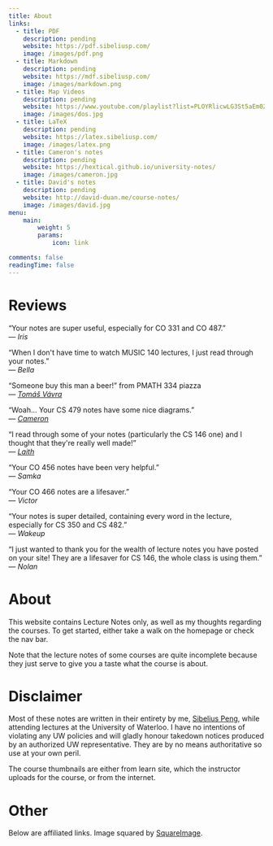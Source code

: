 ```yaml
---
title: About
links:
  - title: PDF
    description: pending
    website: https://pdf.sibeliusp.com/
    image: /images/pdf.png
  - title: Markdown
    description: pending
    website: https://mdf.sibeliusp.com/
    image: /images/markdown.png
  - title: Map Videos 
    description: pending
    website: https://www.youtube.com/playlist?list=PLOYRlicwLG3St5aEm02ncj-sPDJwmojIS
    image: /images/dos.jpg
  - title: LaTeX
    description: pending
    website: https://latex.sibeliusp.com/
    image: /images/latex.png
  - title: Cameron's notes
    description: pending
    website: https://hextical.github.io/university-notes/
    image: /images/cameron.jpg
  - title: David's notes
    description: pending
    website: http://david-duan.me/course-notes/
    image: /images/david.jpg
menu:
    main: 
        weight: 5
        params:
            icon: link

comments: false
readingTime: false
---
```


# Reviews
&ldquo;Your notes are super useful, especially for CO 331 and CO 487.&rdquo; <br> &mdash;  <cite>Iris</cite>

&ldquo;When I don't have time to watch MUSIC 140 lectures, I just read through your notes.&rdquo; <br> &mdash;  <cite>Bella</cite>

&ldquo;Someone buy this man a beer!&rdquo; from PMATH 334 piazza <br> &mdash;  <cite>[Tomáš Vávra](http://kmlinux.fjfi.cvut.cz/~vavrato5/)</cite>

&ldquo;Woah... Your CS 479 notes have some nice diagrams.&rdquo;<br> &mdash;  <cite>[Cameron](https://hextical.github.io/)</cite>

&ldquo;I read through some of your notes (particularly the CS 146 one) and I thought that they're really well made!&rdquo;<br> &mdash;  <cite>[Laith](https://aquabeam.me/)</cite>

&ldquo;Your CO 456 notes have been very helpful.&rdquo;<br> &mdash;  <cite>Samka</cite>

&ldquo;Your CO 466 notes are a lifesaver.&rdquo;<br> &mdash;  <cite>Victor</cite>

&ldquo;Your notes is super detailed, containing every word in the lecture, especially for CS 350 and CS 482.&rdquo;<br> &mdash;  <cite>Wakeup</cite>

&ldquo;I just wanted to thank you for the wealth of lecture notes you have posted on your site! They are a lifesaver for CS 146, the whole class is using them.&rdquo;<br> &mdash;  <cite>Nolan</cite>

# About 
This website contains Lecture Notes only, as well as my thoughts regarding the courses. To get started, either take a walk on the homepage or check the nav bar.

Note that the lecture notes of some courses are quite incomplete because they just serve to give you a taste what the course is about.

# Disclaimer

Most of these notes are written in their entirety by me, [Sibelius Peng](https://sibeliusp.com), while attending lectures at the University of Waterloo. I have no intentions of violating any UW policies and will gladly honour takedown notices produced by an authorized UW representative. They are by no means authoritative so use at your own peril.

The course thumbnails are either from learn site, which the instructor uploads for the course, or from the internet.

# Other

Below are affiliated links. Image squared by [SquareImage](https://squareanimage.com/).

